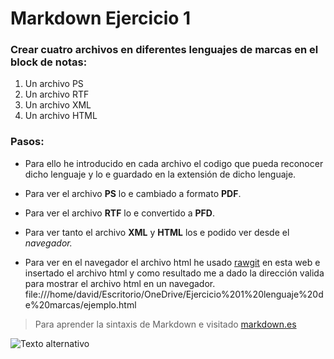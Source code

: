 # Markdown Ejercicio 1
### Crear cuatro archivos en diferentes lenguajes de marcas en el block de notas:
<ol>
  <li> Un archivo PS </li>
  <li> Un archivo RTF </li>
  <li> Un archivo XML </li>
  <li> Un archivo HTML </li>
</ol>


### Pasos:

* Para ello he introducido en cada archivo el codigo que pueda reconocer dicho lenguaje y lo e guardado en la extensión de dicho lenguaje.
 
 
* Para ver el archivo  **PS**  lo e cambiado a formato  **PDF**.
 
 
* Para ver el archivo <strong>RTF</strong> lo e convertido a <strong>PFD</strong>.
 
 
* Para ver tanto el archivo **XML** y **HTML** los e podido ver desde el *navegador.*

* Para ver en el navegador el archivo html he usado [rawgit](https://rawgit.com/) en esta web e insertado el archivo html y como resultado me a dado la dirección valida para mostrar el archivo html en un navegador. file:///home/david/Escritorio/OneDrive/Ejercicio%201%20lenguaje%20de%20marcas/ejemplo.html

> Para aprender la sintaxis de Markdown e visitado [markdown.es](https://markdown.es/)


![Texto alternativo](https://macdown.uranusjr.com/static/images/logo.png)
